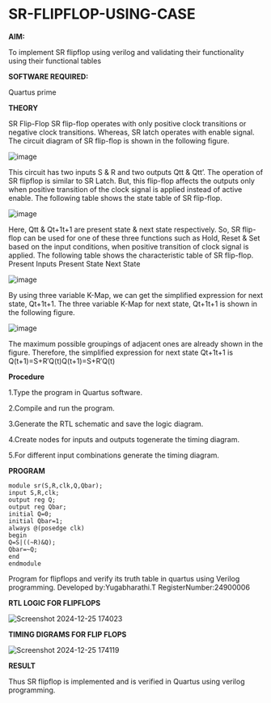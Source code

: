 # SR-FLIPFLOP-USING-CASE

**AIM:**

To implement  SR flipflop using verilog and validating their functionality using their functional tables

**SOFTWARE REQUIRED:**

Quartus prime

**THEORY**

SR Flip-Flop SR flip-flop operates with only positive clock transitions or negative clock transitions. Whereas, SR latch operates with enable signal. The circuit diagram of SR flip-flop is shown in the following figure.

![image](https://github.com/naavaneetha/SR-FLIPFLOP-USING-CASE/assets/154305477/0f710028-ad52-4d3e-9276-8714cf023a25)

 
This circuit has two inputs S & R and two outputs Qtt & Qtt’. The operation of SR flipflop is similar to SR Latch. But, this flip-flop affects the outputs only when positive transition of the clock signal is applied instead of active enable. The following table shows the state table of SR flip-flop.

![image](https://github.com/naavaneetha/SR-FLIPFLOP-USING-CASE/assets/154305477/dabfc4f4-87e3-4cbc-9472-f89ee1b5ed30)

 
Here, Qtt & Qt+1t+1 are present state & next state respectively. So, SR flip-flop can be used for one of these three functions such as Hold, Reset & Set based on the input conditions, when positive transition of clock signal is applied. The following table shows the characteristic table of SR flip-flop. Present Inputs Present State Next State

![image](https://github.com/naavaneetha/SR-FLIPFLOP-USING-CASE/assets/154305477/dd90d16c-aec5-4290-a586-e2346b1e9eb5)

 
By using three variable K-Map, we can get the simplified expression for next state, Qt+1t+1. The three variable K-Map for next state, Qt+1t+1 is shown in the following figure.

![image](https://github.com/naavaneetha/SR-FLIPFLOP-USING-CASE/assets/154305477/473efad6-d70b-4ca7-aeb7-898bbfca319f)

 
The maximum possible groupings of adjacent ones are already shown in the figure. Therefore, the simplified expression for next state Qt+1t+1 is Q(t+1)=S+R′Q(t)Q(t+1)=S+R′Q(t)

**Procedure**

 1.Type the program in Quartus software.
 
 2.Compile and run the program. 
 
 3.Generate the RTL schematic and save the logic diagram.
 
 4.Create nodes for inputs and outputs togenerate the timing diagram.
 
 5.For different input combinations generate the timing diagram.
 
**PROGRAM**
~~~
module sr(S,R,clk,Q,Qbar); 
input S,R,clk; 
output reg Q; 
output reg Qbar; 
initial Q=0; 
initial Qbar=1; 
always @(posedge clk) 
begin
Q=S|((~R)&Q); 
Qbar=~Q; 
end 
endmodule
~~~

Program for flipflops and verify its truth table in quartus using Verilog programming. Developed by:Yugabharathi.T RegisterNumber:24900006

**RTL LOGIC FOR FLIPFLOPS**

![Screenshot 2024-12-25 174023](https://github.com/user-attachments/assets/45f0fd8f-9ed7-483b-8ca9-6a79b18110f3)


**TIMING DIGRAMS FOR FLIP FLOPS**

![Screenshot 2024-12-25 174119](https://github.com/user-attachments/assets/5439319d-61bf-4e24-ba67-91c64fa6cd78)

**RESULT**

Thus SR flipflop is implemented and is verified in Quartus using verilog programming.

